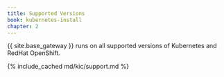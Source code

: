```yaml
---
title: Supported Versions
book: kubernetes-install
chapter: 2
---
```


{{ site.base_gateway }} runs on all supported versions of Kubernetes and RedHat OpenShift.

{% include_cached md/kic/support.md %}

